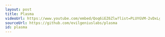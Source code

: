 ```yaml
---
layout: post
title: Plasma
videoUrl: https://www.youtube.com/embed/Qoq6iEZ6Zlw?list=PLUYGVM-2vDxLgVFfFmQJspn5rHL_3b3MU
sourceUrl: https://github.com/evilgeniuslabs/plasma
id: plasma
---
```

